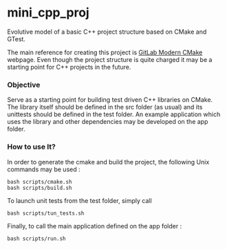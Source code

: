 # mini_cpp_proj

Evolutive model of a basic C++ project structure based on CMake and GTest.

The main reference for creating this project is [GitLab Modern CMake](https://cliutils.gitlab.io/modern-cmake/) webpage.
Even though the project structure is quite charged it may be a starting point for C++ projects in the future.

### Objective
Serve as a starting point for building test driven C++ libraries on CMake.
The library itself should be defined in the src folder (as usual) and its unittests should be defined in the test folder.
An example application which uses the library and other dependencies may be developed on the app folder.

### How to use It?

In order to generate the cmake and build the project, the following Unix commands may be used :
```(bash)
bash scripts/cmake.sh
bash scripts/build.sh
```

To launch unit tests from the test folder, simply call
```(bash)
bash scripts/tun_tests.sh
```

Finally, to call the main application defined on the app folder :
```(bash)
bash scripts/run.sh
```
